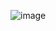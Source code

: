 ![image](https://user-images.githubusercontent.com/96519271/172039997-1251f850-9de3-43a2-a0a1-efe562c92b42.png)
